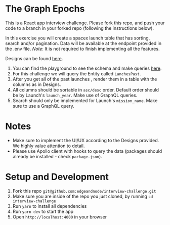 # The Graph Epochs

This is a React app interview challenge. Please fork this repo, and push your code to a branch in your forked repo (following the instructions below).

In this exercise you will create a spacex launch table that has sorting, search and/or pagination. Data will be available at the endpoint provided in the .env file. _Note_: It is not required to finish implementing all the features. 

Designs can be found [here](https://invis.io/6WZZK4QUGFZ).

1. You can find the playground to see the schema and make queries [here](https://api.spacex.land/graphql/).
2. For this challenge we will query the Entity called `LanchesPast`.
3. After you get all of the past launches , render them in a table with the columns as in Designs.
4. All columns should be sortable in `asc/desc` order. Default order should be by Launch's `launch_year`. Make use of GraphQL queries.
5. Search should only be implemented for Launch's `mission_name`. Make sure to use a GraphQL query.

# Notes

- Make sure to implement the UI/UX according to the Designs provided. We highly value attention to detail.
- Please use Apollo client with hooks to query the data (packages should already be installed - check `package.json`).

# Setup and Development

1. Fork this repo `git@github.com:edgeandnode/interview-challenge.git`
2. Make sure you are inside of the repo you just cloned, by running `cd interview-challenge`
3. Run `yarn` to install all dependencies
4. Run `yarn dev` to start the app
5. Open `http://localhost:4000` in your browser
